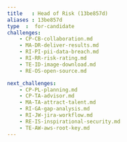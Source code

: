 ```yaml
---
title   : Head of Risk (13be857d)
aliases : 13be857d
type  :  for-candidate
challenges:
    - CP-CB-collaboration.md
    - MA-DR-deliver-results.md
    - RI-PI-pii-data-breach.md
    - RI-RR-risk-rating.md
    - TE-ID-image-download.md
    - RE-OS-open-source.md

next_challenges:
    - CP-PL-planning.md
    - CP-TA-advisor.md
    - MA-TA-attract-talent.md
    - RI-GA-gap-analysis.md
    - RI-JW-jira-workflow.md
    - RE-IS-inspirational-security.md
    - TE-AW-aws-root-key.md
---
```


